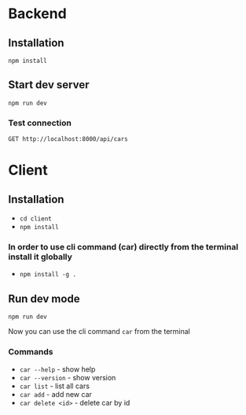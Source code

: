 # Backend

## Installation

`npm install`

## Start dev server

`npm run dev`

### Test connection

`GET http://localhost:8000/api/cars`


# Client

## Installation

- `cd client`
- `npm install`

### In order to use cli command (car) directly from the terminal install it globally

- `npm install -g .`

## Run dev mode

`npm run dev`

Now you can use the cli command `car` from the terminal

### Commands

- `car --help` - show help
- `car --version` - show version
- `car list` - list all cars
- `car add` - add new car
- `car delete <id>` - delete car by id